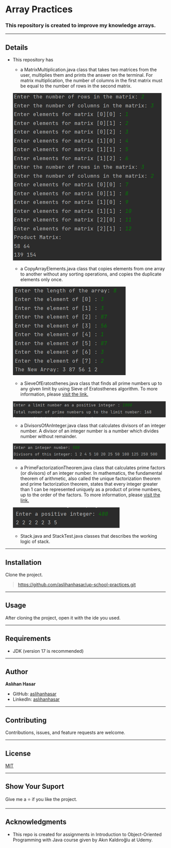 # Array Practices

### This repository is created to improve my knowledge arrays.


---

## Details
* This repository has
    * a MatrixMultiplication.java class that takes two matrices from the user, multiplies them and prints the answer 
    on the terminal. For matrix multiplication, the number of columns in the first matrix must be equal to the number 
    of rows in the second matrix.

    ![img1.png](../../../../../images/img1.png)

    * a CopyArrayElements.java class that copies elements from one array to another without any sorting operations, 
    and copies the duplicate elements only once.

    ![img2.png](../../../../../images/img2.png)

    * a SieveOfEratosthenes.java class that finds all prime numbers up to any given limit by using Sieve of Eratosthenes
    algorithm. To more information, please [visit the link.](https://en.wikipedia.org/wiki/Sieve_of_Eratosthenes)
  
    ![img3.png](../../../../../images/img3.png)

    * a DivisorsOfAnInteger.java class that calculates divisors of an integer number. A divisor of an integer number is
    a number which divides number without remainder.
  
    ![img4.png](../../../../../images/img4.png)

    * a PrimeFactorizationTheorem.java class that calculates prime factors (or divisors) of an integer number.
    In mathematics, the fundamental theorem of arithmetic, also called the unique factorization theorem and prime 
    factorization theorem, states that every integer greater than 1 can be represented uniquely as a product of prime
    numbers, up to the order of the factors. To more information, please [visit the link.](https://en.wikipedia.org/wiki/Fundamental_theorem_of_arithmetic)
   
    ![img5.png](../../../../../images/img5.png)

    * Stack.java and StackTest.java classes that describes the working logic of stack.


---

## Installation
Clone the project.
> https://github.com/aslihanhasar/up-school-practices.git

---

## Usage
After cloning the project, open it with the ide you used.

---

## Requirements
* JDK (version 17 is recommended)

---

## Author
**Aslıhan Hasar**

* GitHub: [aslihanhasar](https://github.com/aslihanhasar)
* LinkedIn: [aslıhanhasar](https://www.linkedin.com/in/asl%C4%B1hanhasar
  )
---

## Contributing
Contributions, issues, and feature requests are welcome.

---

## License

[MIT](https://choosealicense.com/licenses/mit/)

---

## Show Your Suport
Give me a &#11088; if you like the project.

---

## Acknowledgments
* This repo is created for assignments in Introduction to Object-Oriented Programming with Java course given by Akın
Kaldıroğlu at Udemy.
